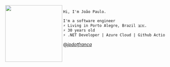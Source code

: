 <img align="left" height="180" src="https://media1.giphy.com/media/v1.Y2lkPTc5MGI3NjExZm83ajdpMTU2emswM2U2ZmJ5bjl0c2FxZ2xnd3hncWlnZGs0d2d2bCZlcD12MV9pbnRlcm5hbF9naWZfYnlfaWQmY3Q9Zw/QB9rcSDaqJKz3Qa6AG/giphy.gif"/>


```diff
Hi, I'm João Paulo.

I'm a software engineer
⚡ Living in Porto Alegre, Brazil 🇧🇷.
⚡ 30 years old
⚡ .NET Developer | Azure Cloud | Github Action | Software Architecture | 
```

@*[jpdotfranca]([https://anabastos.dev](https://jpdotfranca.github.io/))* 
